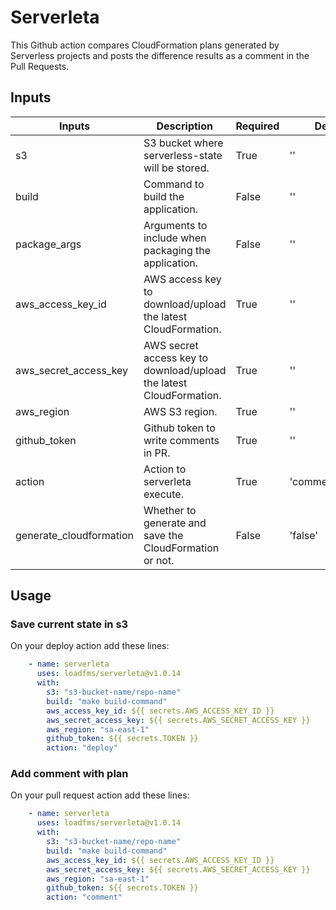 # Serverleta

This Github action compares CloudFormation plans generated by Serverless projects and posts the difference results as a comment in the Pull Requests.

## Inputs

| Inputs         | Description                                                        | Required | Default |
|----------------|--------------------------------------------------------------------|----------|---------|
| s3             | S3 bucket where serverless-state will be stored.                   | True     | ''      |
| build          | Command to build the application.                       | False    | ''      |
| package_args          | Arguments to include when packaging the application.                       | False    | ''      |
| aws_access_key_id | AWS access key to download/upload the latest CloudFormation.           | True     | ''      |
| aws_secret_access_key | AWS secret access key to download/upload the latest CloudFormation. | True     | ''     |
| aws_region | AWS S3 region. | True     | ''     |
| github_token   | Github token to write comments in PR.                             | True     | ''      |
| action | Action to serverleta execute.                | True    | 'comment/deploy'  |
| generate_cloudformation | Whether to generate and save the CloudFormation or not. | False    | 'false' |

## Usage

### Save current state in s3

On your deploy action add these lines:
```yaml
    - name: serverleta
      uses: loadfms/serverleta@v1.0.14
      with:
        s3: "s3-bucket-name/repo-name"
        build: "make build-command"
        aws_access_key_id: ${{ secrets.AWS_ACCESS_KEY_ID }}
        aws_secret_access_key: ${{ secrets.AWS_SECRET_ACCESS_KEY }}
        aws_region: "sa-east-1"
        github_token: ${{ secrets.TOKEN }}
        action: "deploy" 

```

### Add comment with plan

On your pull request action add these lines:
```yaml
    - name: serverleta
      uses: loadfms/serverleta@v1.0.14
      with:
        s3: "s3-bucket-name/repo-name"
        build: "make build-command"
        aws_access_key_id: ${{ secrets.AWS_ACCESS_KEY_ID }}
        aws_secret_access_key: ${{ secrets.AWS_SECRET_ACCESS_KEY }}
        aws_region: "sa-east-1"
        github_token: ${{ secrets.TOKEN }}
        action: "comment" 

```
